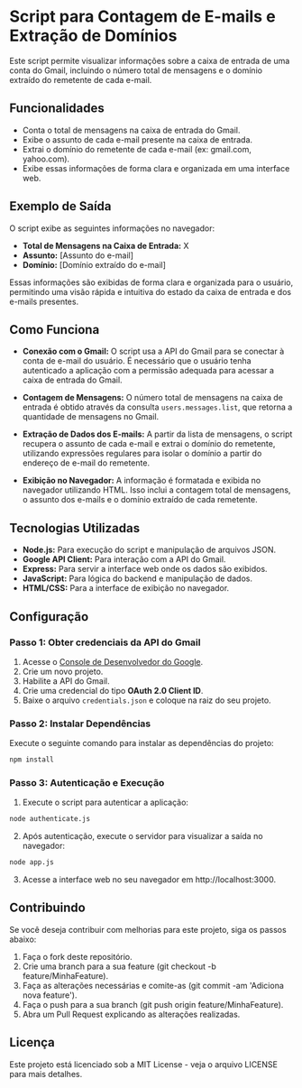 # Script para Contagem de E-mails e Extração de Domínios

Este script permite visualizar informações sobre a caixa de entrada de uma conta do Gmail, incluindo o número total de mensagens e o domínio extraído do remetente de cada e-mail.

## Funcionalidades

- Conta o total de mensagens na caixa de entrada do Gmail.
- Exibe o assunto de cada e-mail presente na caixa de entrada.
- Extrai o domínio do remetente de cada e-mail (ex: gmail.com, yahoo.com).
- Exibe essas informações de forma clara e organizada em uma interface web.

## Exemplo de Saída

O script exibe as seguintes informações no navegador:

- **Total de Mensagens na Caixa de Entrada:** X
- **Assunto:** [Assunto do e-mail]
- **Domínio:** [Domínio extraído do e-mail]

Essas informações são exibidas de forma clara e organizada para o usuário, permitindo uma visão rápida e intuitiva do estado da caixa de entrada e dos e-mails presentes.

## Como Funciona

- **Conexão com o Gmail:** O script usa a API do Gmail para se conectar à conta de e-mail do usuário. É necessário que o usuário tenha autenticado a aplicação com a permissão adequada para acessar a caixa de entrada do Gmail.
  
- **Contagem de Mensagens:** O número total de mensagens na caixa de entrada é obtido através da consulta `users.messages.list`, que retorna a quantidade de mensagens no Gmail.

- **Extração de Dados dos E-mails:** A partir da lista de mensagens, o script recupera o assunto de cada e-mail e extrai o domínio do remetente, utilizando expressões regulares para isolar o domínio a partir do endereço de e-mail do remetente.

- **Exibição no Navegador:** A informação é formatada e exibida no navegador utilizando HTML. Isso inclui a contagem total de mensagens, o assunto dos e-mails e o domínio extraído de cada remetente.

## Tecnologias Utilizadas

- **Node.js:** Para execução do script e manipulação de arquivos JSON.
- **Google API Client:** Para interação com a API do Gmail.
- **Express:** Para servir a interface web onde os dados são exibidos.
- **JavaScript:** Para lógica do backend e manipulação de dados.
- **HTML/CSS:** Para a interface de exibição no navegador.

## Configuração

### Passo 1: Obter credenciais da API do Gmail

1. Acesse o [Console de Desenvolvedor do Google](https://console.developers.google.com/).
2. Crie um novo projeto.
3. Habilite a API do Gmail.
4. Crie uma credencial do tipo **OAuth 2.0 Client ID**.
5. Baixe o arquivo `credentials.json` e coloque na raiz do seu projeto.

### Passo 2: Instalar Dependências

Execute o seguinte comando para instalar as dependências do projeto:

```bash
npm install
```

### Passo 3: Autenticação e Execução

1. Execute o script para autenticar a aplicação:

```bash
node authenticate.js
```

2. Após autenticação, execute o servidor para visualizar a saída no navegador:

```bash
node app.js
```

3. Acesse a interface web no seu navegador em http://localhost:3000.

## Contribuindo

Se você deseja contribuir com melhorias para este projeto, siga os passos abaixo:

1. Faça o fork deste repositório.
2. Crie uma branch para a sua feature (git checkout -b feature/MinhaFeature).
3. Faça as alterações necessárias e comite-as (git commit -am 'Adiciona nova feature').
4. Faça o push para a sua branch (git push origin feature/MinhaFeature).
5. Abra um Pull Request explicando as alterações realizadas.

## Licença
Este projeto está licenciado sob a MIT License - veja o arquivo LICENSE para mais detalhes.